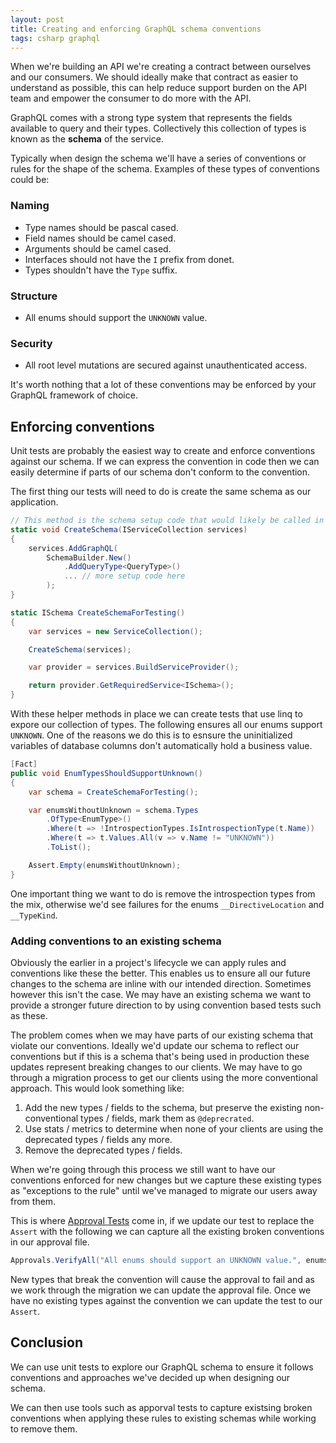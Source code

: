 ```yaml
---
layout: post
title: Creating and enforcing GraphQL schema conventions
tags: csharp graphql
---
```


When we're building an API we're creating a contract between ourselves and our consumers. We should ideally make that contract as easier to understand as possible, this can help reduce support burden on the API team and empower the consumer to do more with the API.

GraphQL comes with a strong type system that represents the fields available to query and their types. Collectively this collection of types is known as the **schema** of the service.

Typically when design the schema we'll have a series of conventions or rules for the shape of the schema.  Examples of these types of conventions could be:

### Naming
- Type names should be pascal cased.
- Field names should be camel cased.
- Arguments should be camel cased.
- Interfaces should not have the `I` prefix from donet.
- Types shouldn't have the `Type` suffix.

### Structure
- All enums should support the `UNKNOWN` value.

### Security
- All root level mutations are secured against unauthenticated access.

It's worth nothing that a lot of these conventions may be enforced by your GraphQL framework of choice.

## Enforcing conventions

Unit tests are probably the easiest way to create and enforce conventions against our schema. If we can express the convention in code then we can easily determine if parts of our schema don't conform to the convention.

The first thing our tests will need to do is create the same schema as our application.

``` csharp
// This method is the schema setup code that would likely be called in ASP.NET Startup
static void CreateSchema(IServiceCollection services)
{
    services.AddGraphQL(
        SchemaBuilder.New()
            .AddQueryType<QueryType>()
            ... // more setup code here
        );
}

static ISchema CreateSchemaForTesting()
{
	var services = new ServiceCollection();

	CreateSchema(services);

	var provider = services.BuildServiceProvider();

	return provider.GetRequiredService<ISchema>();
}
```

With these helper methods in place we can create tests that use linq to expore our collection of types. The following ensures all our enums support `UNKNOWN`. One of the reasons we do this is to esnsure the uninitialized variables of database columns don't automatically hold a business value.

``` csharp
[Fact]
public void EnumTypesShouldSupportUnknown()
{
	var schema = CreateSchemaForTesting();

	var enumsWithoutUnknown = schema.Types
		.OfType<EnumType>()
		.Where(t => !IntrospectionTypes.IsIntrospectionType(t.Name))
		.Where(t => t.Values.All(v => v.Name != "UNKNOWN"))
		.ToList();

	Assert.Empty(enumsWithoutUnknown);
}
```

One important thing we want to do is remove the introspection types from the mix, otherwise we'd see failures for the enums `__DirectiveLocation` and `__TypeKind`.

### Adding conventions to an existing schema

Obviously the earlier in a project's lifecycle we can apply rules and conventions like these the better. This enables us to ensure all our future changes to the schema are inline with our intended direction. Sometimes however this isn't the case. We may have an existing schema we want to provide a stronger future direction to by using convention based tests such as these.

The problem comes when we may have parts of our existing schema that violate our conventions. Ideally we'd update our schema to reflect our conventions but if this is a schema that's being used in production these updates represent breaking changes to our clients. We may have to go through a migration process to get our clients using the more conventional approach. This would look something like:

1. Add the new types / fields to the schema, but preserve the existing non-conventional types / fields, mark them as `@deprecrated`.
2. Use stats / metrics to determine when none of your clients are using the deprecated types / fields any more.
3. Remove the deprecated types / fields.

When we're going through this process we still want to have our conventions enforced for new changes but we capture these existing types as "exceptions to the rule" until we've managed to migrate our users away from them. 

This is where [Approval Tests](https://compiledexperience.com/blog/posts/approval-tests) come in, if we update our test to replace the `Assert` with the following we can capture all the existing broken conventions in our approval file. 

``` csharp
Approvals.VerifyAll("All enums should support an UNKNOWN value.", enumsWithoutUnknown, t => t.Name);
```

New types that break the convention will cause the approval to fail and as we work through the migration we can update the approval file. Once we have no existing types against the convention we can update the test to our `Assert`.

## Conclusion
We can use unit tests to explore our GraphQL schema to ensure it follows conventions and approaches we've decided up when designing our schema.

We can then use tools such as apporval tests to capture existsing broken conventions when applying these rules to existing schemas while working to remove them.